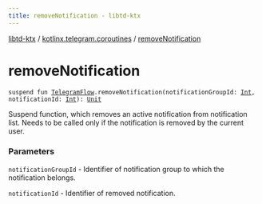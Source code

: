 ```yaml
---
title: removeNotification - libtd-ktx
---
```


[libtd-ktx](../index.html) / [kotlinx.telegram.coroutines](index.html) / [removeNotification](./remove-notification.html)

# removeNotification

`suspend fun `[`TelegramFlow`](../kotlinx.telegram.core/-telegram-flow/index.html)`.removeNotification(notificationGroupId: `[`Int`](https://kotlinlang.org/api/latest/jvm/stdlib/kotlin/-int/index.html)`, notificationId: `[`Int`](https://kotlinlang.org/api/latest/jvm/stdlib/kotlin/-int/index.html)`): `[`Unit`](https://kotlinlang.org/api/latest/jvm/stdlib/kotlin/-unit/index.html)

Suspend function, which removes an active notification from notification list. Needs to be called
only if the notification is removed by the current user.

### Parameters

`notificationGroupId` - Identifier of notification group to which the notification belongs.

`notificationId` - Identifier of removed notification.